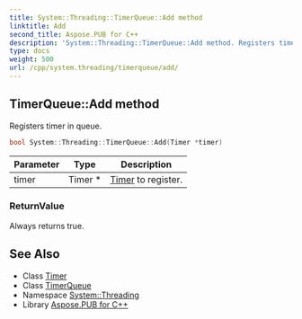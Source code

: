 ```yaml
---
title: System::Threading::TimerQueue::Add method
linktitle: Add
second_title: Aspose.PUB for C++
description: 'System::Threading::TimerQueue::Add method. Registers timer in queue in C++.'
type: docs
weight: 500
url: /cpp/system.threading/timerqueue/add/
---
```

## TimerQueue::Add method


Registers timer in queue.

```cpp
bool System::Threading::TimerQueue::Add(Timer *timer)
```


| Parameter | Type | Description |
| --- | --- | --- |
| timer | Timer * | [Timer](../../timer/) to register. |

### ReturnValue

Always returns true.

## See Also

* Class [Timer](../../timer/)
* Class [TimerQueue](../)
* Namespace [System::Threading](../../)
* Library [Aspose.PUB for C++](../../../)

